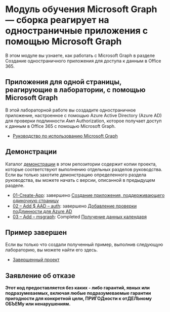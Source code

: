 # <a name="microsoft-graph-training-module---build-react-single-page-apps-with-microsoft-graph"></a>Модуль обучения Microsoft Graph — сборка реагирует на одностраничные приложения с помощью Microsoft Graph

В этом модуле вы узнаете, как работать с Microsoft Graph в разделе Создание одностраничного приложения для доступа к данным в Office 365.

## <a name="lab---react-single-page-apps-with-the-microsoft-graph"></a>Приложения для одной страницы, реагирующие в лаборатории, с помощью Microsoft Graph

В этой лабораторной работе вы создадите одностраничное приложение, настроенное с помощью Azure Active Directory (Azure AD) для проверки подлинности _Амп_ Authorization, которое получает доступ к данным в Office 365 с помощью Microsoft Graph.

- [Руководство по использованию Microsoft Graph](https://docs.microsoft.com/graph/training/react-tutorial)

## <a name="demos"></a>Демонстрации

Каталог [демонстрации](./demos) в этом репозитории содержит копии проекта, которые соответствуют выполнению отдельных разделов руководства. Если вы только захотите демонстрацию определенного раздела руководства, вы можете начать с версии, описанной в предыдущем разделе.

- [01-Create-App](demos/01-create-app): завершено [Создание приложения, поддерживающего одиночную страницу](https://docs.microsoft.com/graph/training/react-tutorial?tutorial-step=1)
- [02 – Add $ AAD – auth](demos/02-add-aad-auth): завершено [Добавление проверки поДлинности для Azure AD](https://docs.microsoft.com/graph/training/react-tutorial?tutorial-step=3)
- [03 – Add – msgraph](demos/03-add-msgraph): Completed [Получение данных календаря](https://docs.microsoft.com/graph/training/react-tutorial?tutorial-step=4)

## <a name="completed-sample"></a>Пример завершен

Если вы только что создали полученный пример, выполнив следующую лабораторию, вы можете найти его здесь.

- [Завершенный проект](demos/03-add-msgraph)

## <a name="disclaimer"></a>Заявление об отказе

**Этот код предоставляется без каких *-* либо гарантий, явных или подразумеваемых, включая любые подразумеваемые гарантии пригодности для конкретной цели, ПРИГОДности к отДЕЛЬному ОБЪЕМу или ненарушениям.**